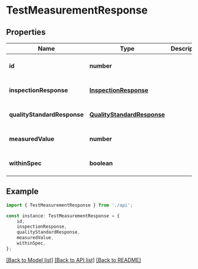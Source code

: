 # TestMeasurementResponse


## Properties

Name | Type | Description | Notes
------------ | ------------- | ------------- | -------------
**id** | **number** |  | [optional] [default to undefined]
**inspectionResponse** | [**InspectionResponse**](InspectionResponse.md) |  | [optional] [default to undefined]
**qualityStandardResponse** | [**QualityStandardResponse**](QualityStandardResponse.md) |  | [optional] [default to undefined]
**measuredValue** | **number** |  | [optional] [default to undefined]
**withinSpec** | **boolean** |  | [optional] [default to undefined]

## Example

```typescript
import { TestMeasurementResponse } from './api';

const instance: TestMeasurementResponse = {
    id,
    inspectionResponse,
    qualityStandardResponse,
    measuredValue,
    withinSpec,
};
```

[[Back to Model list]](../README.md#documentation-for-models) [[Back to API list]](../README.md#documentation-for-api-endpoints) [[Back to README]](../README.md)
